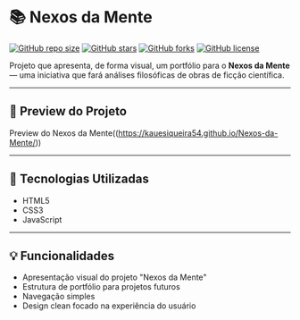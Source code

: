 # 📚 Nexos da Mente

[![GitHub repo size](https://img.shields.io/github/repo-size/KaueSiqueira54/Nexos-da-Mente?style=flat-square)]()
[![GitHub stars](https://img.shields.io/github/stars/KaueSiqueira54/Nexos-da-Mente?style=flat-square)]()
[![GitHub forks](https://img.shields.io/github/forks/KaueSiqueira54/Nexos-da-Mente?style=flat-square)]()
[![GitHub license](https://img.shields.io/github/license/KaueSiqueira54/Nexos-da-Mente?style=flat-square)]()

Projeto que apresenta, de forma visual, um portfólio para o **Nexos da Mente** — uma iniciativa que fará análises filosóficas de obras de ficção científica.

---

## 📸 Preview do Projeto

Preview do Nexos da Mente((https://kauesiqueira54.github.io/Nexos-da-Mente/))

---

## 🚀 Tecnologias Utilizadas

- HTML5  
- CSS3  
- JavaScript

---

## 💡 Funcionalidades

- Apresentação visual do projeto "Nexos da Mente"  
- Estrutura de portfólio para projetos futuros  
- Navegação simples
- Design clean focado na experiência do usuário

